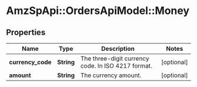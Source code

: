 # AmzSpApi::OrdersApiModel::Money

## Properties
Name | Type | Description | Notes
------------ | ------------- | ------------- | -------------
**currency_code** | **String** | The three-digit currency code. In ISO 4217 format. | [optional] 
**amount** | **String** | The currency amount. | [optional] 


